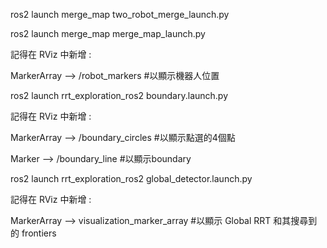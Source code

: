 ros2 launch merge_map two_robot_merge_launch.py


ros2 launch merge_map merge_map_launch.py

記得在 RViz 中新增 :

MarkerArray —> /robot_markers    #以顯示機器人位置

ros2 launch rrt_exploration_ros2 boundary.launch.py

記得在 RViz 中新增 :

MarkerArray —> /boundary_circles    #以顯示點選的4個點

Marker —> /boundary_line    #以顯示boundary

ros2 launch rrt_exploration_ros2 global_detector.launch.py

記得在 RViz 中新增 :

MarkerArray —> visualization_marker_array   #以顯示 Global RRT 和其搜尋到的 frontiers
